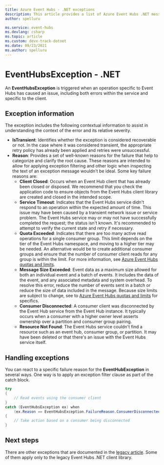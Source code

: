 ```yaml
---
title: Azure Event Hubs - .NET exceptions
description: This article provides a list of Azure Event Hubs .NET messaging exceptions and suggested actions.
author: spelluru

ms.service: event-hubs
ms.devlang: csharp
ms.topic: article
ms.custom: devx-track-dotnet
ms.date: 09/23/2021
ms.author: spelluru
---
```


# EventHubsException - .NET
An **EventHubsException** is triggered when an operation specific to Event Hubs has caused an issue, including both errors within the service and specific to the client. 

## Exception information
The exception includes the following contextual information to assist in understanding the context of the error and its relative severity. 

- **IsTransient**: Identifies whether the exception is considered recoverable or not. In the case where it was considered transient, the appropriate retry policy has already been applied and retries were unsuccessful.
- **Reason**: Provides a set of well-known reasons for the failure that help to categorize and clarify the root cause. These reasons are intended to allow for applying exception filtering and other logic when inspecting the text of an exception message wouldn't be ideal. Some key failure reasons are:
    - **Client Closed**: Occurs when an Event Hub client that has already been closed or disposed. We recommend that you check the application code to ensure objects from the Event Hubs client library are created and closed in the intended scope.
    - **Service Timeout**: Indicates that the Event Hubs service didn't respond to an operation within the expected amount of time. This issue may have been caused by a transient network issue or service problem. The Event Hubs service may or may not have successfully completed the request; the status isn't known. It's recommended to attempt to verify the current state and retry if necessary.
    - **Quota Exceeded**: Indicates that there are too many active read operations for a single consumer group. This limit depends on the tier of the Event Hubs namespace, and moving to a higher tier may be needed. An alternative would be to create additional consumer groups and ensure that the number of consumer client reads for any group is within the limit. For more information, see [Azure Event Hubs quotas and limits](event-hubs-quotas.md).
    - **Message Size Exceeded**: Event data as a maximum size allowed for both an individual event and a batch of events. It includes the data of the event, and any associated metadata and system overhead. To resolve this error, reduce the number of events sent in a batch or reduce the size of data included in the message. Because size limits are subject to change, see to [Azure Event Hubs quotas and limits](event-hubs-quotas.md) for specifics.
    - **Consumer Disconnected**: A consumer client was disconnected by the Event Hub service from the Event Hub instance. It typically occurs when a consumer with a higher owner level asserts ownership over a partition and consumer group pairing.
    - **Resource Not Found**: The Event Hubs service couldn't find a resource such as an event hub, consumer group, or partition. It may have been deleted or that there's an issue with the Event Hubs service itself.

## Handling exceptions
You can react to a specific failure reason for the **EventHubException**  in several ways. One way is to apply an exception filter clause as part of the catch block.

```csharp
try
{
    // Read events using the consumer client
}
catch (EventHubsException ex) when 
    (ex.Reason == EventHubsException.FailureReason.ConsumerDisconnected)
{
    // Take action based on a consumer being disconnected
}
```

## Next steps
There are other exceptions that are documented in the [legacy article](event-hubs-messaging-exceptions.md). Some of them apply only to the legacy Event Hubs .NET client library.
